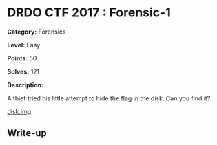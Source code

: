 # DRDO CTF 2017 : Forensic-1

**Category:** Forensics

**Level:** Easy

**Points:** 50

**Solves:** 121

**Description:**

A thief tried his little attempt to hide the flag in the disk. Can you find it?

[disk.img](disk.img)

## Write-up
